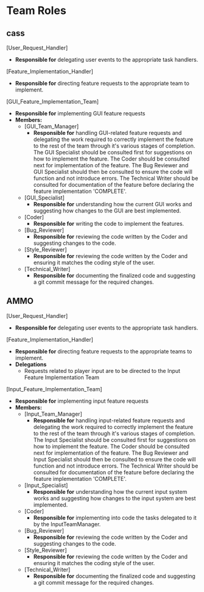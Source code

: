 # Team Roles

## cass

[User_Request_Handler]
* __Responsible for__ delegating user events to the appropriate task handlers.

[Feature_Implementation_Handler]
* __Responsible for__ directing feature requests to the appropriate team to implement.

[GUI_Feature_Implementation_Team]
* __Responsible for__ implementing GUI feature requests
* __Members:__
  * [GUI_Team_Manager]
    * __Responsible for__ handling GUI-related feature requests and delegating the work required to correctly implement the feature to the rest of the team through it's various stages of completion. The GUI Specialist should be consulted first for suggestions on how to implement the feature. The Coder should be consulted next for implementation of the feature. The Bug Reviewer and GUI Specialist should then be consulted to ensure the code will function and not introduce errors. The Technical Writer should be consulted for documentation of the feature before declaring the feature implementation 'COMPLETE'.
  * [GUI_Specialist]
    * __Responsible for__ understanding how the current GUI works and suggesting how changes to the GUI are best implemented.
  * [Coder]
    * __Responsible for__ writing the code to implement the features.
  * [Bug_Reviewer]
    * __Responsible for__ reviewing the code written by the Coder and suggesting changes to the code.
  * [Style_Reviewer]
    * __Responsible for__ reviewing the code written by the Coder and ensuring it matches the coding style of the user.
  * [Technical_Writer]
    * __Responsible for__ documenting the finalized code and suggesting a git commit message for the required changes.

## AMMO

[User_Request_Handler]
* __Responsible for__ delegating user events to the appropriate task handlers.

[Feature_Implementation_Handler]
* __Responsible for__ directing feature requests to the appropriate teams to implement.
* __Delegations__
  * Requests related to player input are to be directed to the Input Feature Implementation Team

[Input_Feature_Implementation_Team]
* __Responsible for__ implementing input feature requests
* __Members:__
  * [Input_Team_Manager]
    * __Responsible for__ handling input-related feature requests and delegating the work required to correctly implement the feature to the rest of the team through it's various stages of completion. The Input Specialist should be consulted first for suggestions on how to implement the feature. The Coder should be consulted next for implementation of the feature. The Bug Reviewer and Input Specialist should then be consulted to ensure the code will function and not introduce errors. The Technical Writer should be consulted for documentation of the feature before declaring the feature implementation 'COMPLETE'.
  * [Input_Specialist]
    * __Responsible for__ understanding how the current input system works and suggesting how changes to the input system are best implemented.
  * [Coder]
    * __Responsible for__ implementing into code the tasks delegated to it by the InputTeamManager.
  * [Bug_Reviewer]
    * __Responsible for__ reviewing the code written by the Coder and suggesting changes to the code.
  * [Style_Reviewer]
    * __Responsible for__ reviewing the code written by the Coder and ensuring it matches the coding style of the user.
  * [Technical_Writer]
    * __Responsible for__ documenting the finalized code and suggesting a git commit message for the required changes.